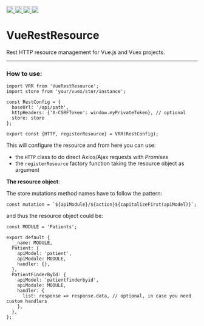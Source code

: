 <a href="https://travis-ci.org/ProReNata/vue-rest-resource"
   title="Travis status">
<img
   src="https://travis-ci.org/ProReNata/vue-rest-resource.svg?branch=master"
   alt="Travis status" height="18"/>
</a>
<a href="https://david-dm.org/ProReNata/vue-rest-resource"
   title="Dependency status">
<img src="https://david-dm.org/ProReNata/vue-rest-resource.svg"
   alt="Dependency status" height="18"/>
</a>
<a href="https://david-dm.org/ProReNata/vue-rest-resource#info=devDependencies"
   title="devDependency status">
<img src="https://david-dm.org/ProReNata/vue-rest-resource/dev-status.svg"
   alt="devDependency status" height="18"/>
</a>
<a href="https://badge.fury.io/js/vue-rest-resource" title="npm version">
<img src="https://badge.fury.io/js/vue-rest-resource.svg"
   alt="npm version" height="18"/>
</a>
<a name="vue-rest-resource"></a>

# VueRestResource

Rest HTTP resource management for Vue.js and Vuex projects. 

---

### How to use:

```
import VRR from 'VueRestResource';
import store from 'your/vuex/stor/instance';

const RestConfig = {
  baseUrl: '/api/path',
  httpHeaders: {'X-CSRFToken': window.myPrivateToken}, // optional
  store: store
};

export const {HTTP, registerResource} = VRR(RestConfig);
```

This will configure the resource and from here you can use:
 - the `HTTP` class to do direct Axios/Ajax requests with _Promises_ 
 - the `registerResource` factory function taking the resource object as argument

**The resource object**:

The store mutations method names have to follow the pattern:  

    const mutation = `${apiModule}/${action}${capitalizeFirst(apiModel)}`;

and thus the resource object could be:

```
const MODULE = 'Patients';

export default {
  __name: MODULE,
  Patient: {
    apiModel: 'patient',
    apiModule: MODULE,
    handler: {},
  },
  PatientFinderById: {
    apiModel: 'patientfinderbyid',
    apiModule: MODULE,
    handler: {
      list: response => response.data, // optional, in case you need custom handlers
    },
  },
};

```
